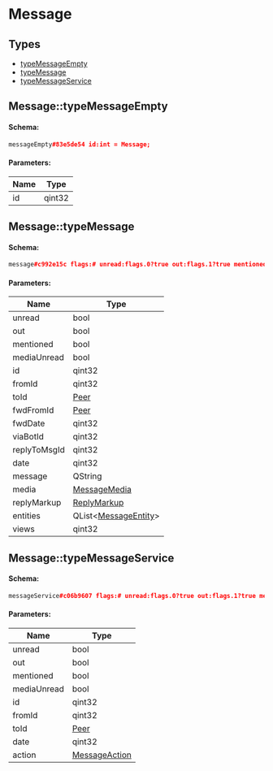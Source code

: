 # Message

## Types

* [typeMessageEmpty](#messagetypemessageempty)
* [typeMessage](#messagetypemessage)
* [typeMessageService](#messagetypemessageservice)

## Message::typeMessageEmpty

#### Schema:

```c++
messageEmpty#83e5de54 id:int = Message;
```

#### Parameters:

|Name|Type|
|----|----|
|id|qint32|

## Message::typeMessage

#### Schema:

```c++
message#c992e15c flags:# unread:flags.0?true out:flags.1?true mentioned:flags.4?true media_unread:flags.5?true id:int from_id:flags.8?int to_id:Peer fwd_from_id:flags.2?Peer fwd_date:flags.2?int via_bot_id:flags.11?int reply_to_msg_id:flags.3?int date:int message:string media:flags.9?MessageMedia reply_markup:flags.6?ReplyMarkup entities:flags.7?Vector<MessageEntity> views:flags.10?int = Message;
```

#### Parameters:

|Name|Type|
|----|----|
|unread|bool|
|out|bool|
|mentioned|bool|
|mediaUnread|bool|
|id|qint32|
|fromId|qint32|
|toId|[Peer](peer.md)|
|fwdFromId|[Peer](peer.md)|
|fwdDate|qint32|
|viaBotId|qint32|
|replyToMsgId|qint32|
|date|qint32|
|message|QString|
|media|[MessageMedia](messagemedia.md)|
|replyMarkup|[ReplyMarkup](replymarkup.md)|
|entities|QList&lt;[MessageEntity](messageentity.md)&gt;|
|views|qint32|

## Message::typeMessageService

#### Schema:

```c++
messageService#c06b9607 flags:# unread:flags.0?true out:flags.1?true mentioned:flags.4?true media_unread:flags.5?true id:int from_id:flags.8?int to_id:Peer date:int action:MessageAction = Message;
```

#### Parameters:

|Name|Type|
|----|----|
|unread|bool|
|out|bool|
|mentioned|bool|
|mediaUnread|bool|
|id|qint32|
|fromId|qint32|
|toId|[Peer](peer.md)|
|date|qint32|
|action|[MessageAction](messageaction.md)|

